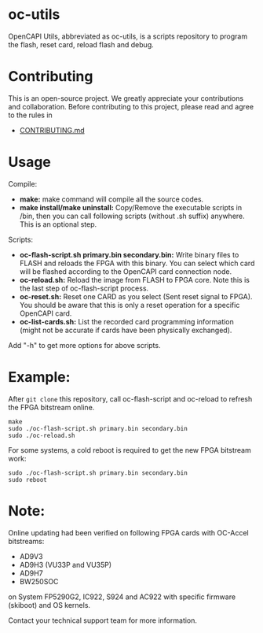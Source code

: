 # oc-utils
OpenCAPI Utils, abbreviated as oc-utils, is a scripts repository to program the flash, reset card, reload flash and debug.

# Contributing
This is an open-source project. We greatly appreciate your contributions and collaboration.
Before contributing to this project, please read and agree to the rules in
* [CONTRIBUTING.md](CONTRIBUTING.md)

# Usage
Compile:

* **make:** make command will compile all the source codes.
* **make install/make uninstall:** Copy/Remove the executable scripts in /bin, then you can call following scripts (without .sh suffix) anywhere. This is an optional step.

Scripts:

* **oc-flash-script.sh primary.bin secondary.bin:** Write binary files to FLASH and reloads the FPGA with this binary. You can select which card will be flashed according to the OpenCAPI card connection node.
* **oc-reload.sh:** Reload the image from FLASH to FPGA core. Note this is the last step of oc-flash-script process.
* **oc-reset.sh:** Reset one CARD as you select (Sent reset signal to FPGA). You should be aware that this is only a reset operation for a specific OpenCAPI card.
* **oc-list-cards.sh:** List the recorded card programming information (might not be accurate if cards have been physically exchanged). 

Add "-h" to get more options for above scripts.

# Example:
After `git clone` this repository, call oc-flash-script and oc-reload to refresh the FPGA bitstream online. 

```
make
sudo ./oc-flash-script.sh primary.bin secondary.bin
sudo ./oc-reload.sh
```

For some systems, a cold reboot is required to get the new FPGA bitstream work:
```
sudo ./oc-flash-script.sh primary.bin secondary.bin
sudo reboot
```

# Note: 

Online updating had been verified on following FPGA cards with OC-Accel bitstreams:

* AD9V3
* AD9H3 (VU33P and VU35P)
* AD9H7
* BW250SOC

on System FP5290G2, IC922, S924 and AC922 with specific firmware (skiboot) and OS kernels. 

Contact your technical support team for more information.



